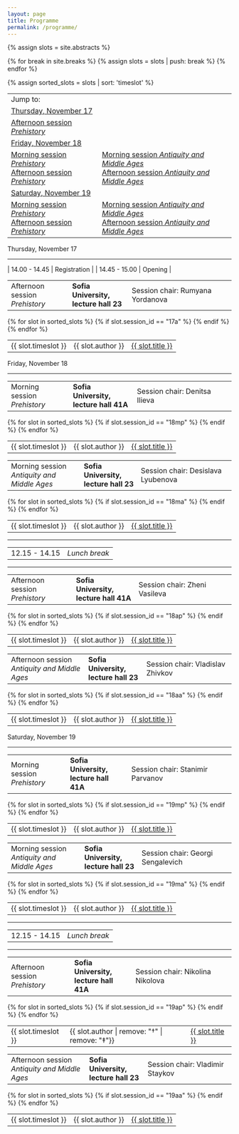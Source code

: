 ```yaml
---
layout: page
title: Programme
permalink: /programme/
---
```


{% assign slots = site.abstracts %}

{% for break in site.breaks %}
{% assign slots = slots | push: break %}
{% endfor %}

{% assign sorted_slots = slots | sort: 'timeslot' %}

<table class="schedule-contents-table">
<tr><td>
Jump to:
</td></tr>
<tr><td class="schedule-contents-table-date">
  <a href="#17-november">Thursday, November 17</a>
</td></tr>
<tr><td>
  <a href="#17a">Afternoon session <em>Prehistory</em></a>
</td></tr>
<tr><td class="schedule-contents-table-date">
  <a href="#18-november">Friday, November 18</a> <br/>
</td></tr>
<tr>
  <td>
    <a href="#18mp">Morning session <em>Prehistory</em></a> <br/>
    <a href="#18ap">Afternoon session <em>Prehistory</em></a>
  </td>
  <td>
    <a href="#18ma">Morning session <em>Antiquity and Middle Ages</em></a> <br/>
    <a href="#18aa">Afternoon session <em>Antiquity and Middle Ages</em></a>
  </td>
</tr>
<tr><td class="schedule-contents-table-date">
    <a href="#19-november">Saturday, November 19</a>
</td></tr>
<tr>
  <td>
    <a href="#19mp">Morning session <em>Prehistory</em></a> <br/>
    <a href="#19ap">Afternoon session <em>Prehistory</em></a>
  </td>
  <td>
    <a href="#19ma">Morning session <em>Antiquity and Middle Ages</em></a> <br/>
    <a href="#19aa">Afternoon session <em>Antiquity and Middle Ages</em></a>
  </td>
</tr>
</table>

<div class="schedule-date" id="17-november">Thursday, November 17</div>
<hr>

| 14.00 - 14.45 | Registration |
| 14.45 - 15.00 | Opening |

<div class="schedule-divider" id="17a"><table><tr>
      <td>Afternoon session <br/> <em>Prehistory</em></td>
      <td><b>Sofia University, <br/> lecture hall 23</b></td>
      <td>Session chair: Rumyana Yordanova</td>
</tr></table></div>

<table class="schedule-table">
{% for slot in sorted_slots %}
{% if slot.session_id == "17a" %}
   <tr>
   <td>{{ slot.timeslot }}</td>
   <td>{{ slot.author }}</td>
   <td><a href="{{ slot.url }}">{{ slot.title }}</a></td>
   </tr>
{% endif %}
{% endfor %}
</table>

<div class="schedule-date" id="18-november">Friday, November 18</div>
<hr>

<div class="schedule-divider" id="18mp"><table><tr>
      <td>Morning session <br/> <em>Prehistory</em></td>
      <td><b>Sofia University, <br/> lecture hall 41A</b></td>
      <td>Session chair: Denitsa Ilieva</td>
</tr></table></div>

<table class="schedule-table">
{% for slot in sorted_slots %}
{% if slot.session_id == "18mp" %}
   <tr>
   <td>{{ slot.timeslot }}</td>
   <td>{{ slot.author }}</td>
   <td><a href="{{ slot.url }}">{{ slot.title }}</a></td>
   </tr>
{% endif %}
{% endfor %}
</table>

<div class="schedule-divider" id="18ma"><table><tr>
      <td>Morning session <br/> <em>Antiquity and Middle Ages</em></td>
      <td><b>Sofia University, <br/> lecture hall 23</b></td>
      <td>Session chair: Desislava Lyubenova</td>
</tr></table></div>

<table class="schedule-table">
{% for slot in sorted_slots %}
{% if slot.session_id == "18ma" %}
   <tr>
   <td>{{ slot.timeslot }}</td>
   <td>{{ slot.author }}</td>
   <td><a href="{{ slot.url }}">{{ slot.title }}</a></td>
   </tr>
{% endif %}
{% endfor %}
</table>

<div class="schedule-break"><hr/><table><tr>
     <td>12.15 - 14.15</td>
     <td><em>Lunch break</em></td>
</tr></table><hr/></div>

<div class="schedule-divider" id="18ap"><table><tr>
      <td>Afternoon session <br/> <em>Prehistory</em></td>
      <td><b>Sofia University, <br/> lecture hall 41A</b></td>
      <td>Session chair: Zheni Vasileva</td>
</tr></table></div>

<table class="schedule-table">
{% for slot in sorted_slots %}
{% if slot.session_id == "18ap" %}
   <tr>
   <td>{{ slot.timeslot }}</td>
   <td>{{ slot.author }}</td>
   <td><a href="{{ slot.url }}">{{ slot.title }}</a></td>
   </tr>
{% endif %}
{% endfor %}
</table>

<div class="schedule-divider" id="18aa"><table><tr>
      <td>Afternoon session <br/> <em>Antiquity and Middle Ages</em></td>
      <td><b>Sofia University, <br/> lecture hall 23</b></td>
      <td>Session chair: Vladislav Zhivkov</td>
</tr></table></div>

<table class="schedule-table">
{% for slot in sorted_slots %}
{% if slot.session_id == "18aa" %}
   <tr>
   <td>{{ slot.timeslot }}</td>
   <td>{{ slot.author }}</td>
   <td><a href="{{ slot.url }}">{{ slot.title }}</a></td>
   </tr>
{% endif %}
{% endfor %}
</table>
<div class="schedule-date" id="19-november">Saturday, November 19</div>
<hr>

<div class="schedule-divider" id="19mp"><table><tr>
      <td>Morning session <br/> <em>Prehistory</em></td>
      <td><b>Sofia University, <br/> lecture hall 41A</b></td>
      <td>Session chair: Stanimir Parvanov</td>
</tr></table></div>

<table class="schedule-table">
{% for slot in sorted_slots %}
{% if slot.session_id == "19mp" %}
   <tr>
   <td>{{ slot.timeslot }}</td>
   <td>{{ slot.author }}</td>
   <td><a href="{{ slot.url }}">{{ slot.title }}</a></td>
   </tr>
{% endif %}
{% endfor %}
</table>

<div class="schedule-divider" id="19ma"><table><tr>
      <td>Morning session <br/> <em>Antiquity and Middle Ages</em></td>
      <td><b>Sofia University, <br/> lecture hall 23</b></td>
      <td>Session chair: Georgi Sengalevich</td>
</tr></table></div>

<table class="schedule-table">
{% for slot in sorted_slots %}
{% if slot.session_id == "19ma" %}
   <tr>
   <td>{{ slot.timeslot }}</td>
   <td>{{ slot.author }}</td>
   <td><a href="{{ slot.url }}">{{ slot.title }}</a></td>
   </tr>
{% endif %}
{% endfor %}
</table>

<div class="schedule-break"><hr/><table><tr>
     <td>12.15 - 14.15</td>
     <td><em>Lunch break</em></td>
</tr></table><hr/></div>


<div class="schedule-divider" id="19ap"><table><tr>
      <td>Afternoon session <br/> <em>Prehistory</em></td>
      <td><b>Sofia University, <br/> lecture hall 41A</b></td>
      <td>Session chair: Nikolina Nikolova</td>
</tr></table></div>

<table class="schedule-table">
{% for slot in sorted_slots %}
{% if slot.session_id == "19ap" %}
   <tr>
   <td>{{ slot.timeslot }}</td>
   <td>{{ slot.author | remove: "†" | remove: "‡"}}</td>
   <td><a href="{{ slot.url }}">{{ slot.title }}</a></td>
   </tr>
{% endif %}
{% endfor %}
</table>

<div class="schedule-divider" id="19aa"><table><tr>
      <td>Afternoon session <br/> <em>Antiquity and Middle Ages</em></td>
      <td><b>Sofia University, <br/> lecture hall 23</b></td>
      <td>Session chair: Vladimir Staykov</td>
</tr></table></div>

<table class="schedule-table">
{% for slot in sorted_slots %}
{% if slot.session_id == "19aa" %}
   <tr>
   <td>{{ slot.timeslot }}</td>
   <td>{{ slot.author }}</td>
   <td><a href="{{ slot.url }}">{{ slot.title }}</a></td>
   </tr>
{% endif %}
{% endfor %}
</table>
